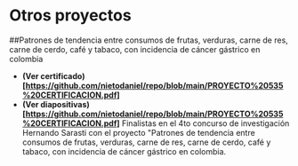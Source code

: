 # Otros proyectos

##Patrones de tendencia entre consumos de frutas, verduras, carne de res, carne de cerdo, café y tabaco, con incidencia de cáncer gástrico en colombia
* **(Ver certificado)[https://github.com/nietodaniel/repo/blob/main/PROYECTO%20535%20CERTIFICACION.pdf]**
* **(Ver diapositivas)[https://github.com/nietodaniel/repo/blob/main/PROYECTO%20535%20CERTIFICACION.pdf]**
Finalistas en el 4to concurso de investigación Hernando Sarasti con el proyecto "Patrones de tendencia entre consumos de frutas, verduras, carne de res, carne de cerdo, café y tabaco, con incidencia de cáncer gástrico en colombia. 

